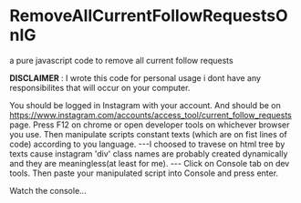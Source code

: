 # RemoveAllCurrentFollowRequestsOnIG

a pure javascript code to remove all current follow requests


**DISCLAIMER** : I wrote this code for personal usage i dont have any responsibilites that will occur on your computer.



You should be logged in Instagram with your account. 
And should be on https://www.instagram.com/accounts/access_tool/current_follow_requests page. 
Press F12 on chrome or open developer tools on whichever browser you use. 
Then manipulate scripts constant texts (which are on fist lines of code) according to you language. 
---I choosed to travese on html tree by texts cause instagram 'div' class names are probably created dynamically and they are meaningless(at least for me). ---
Click on Console tab on dev tools.
Then paste your manipulated script into Console and press enter.


Watch the console...
